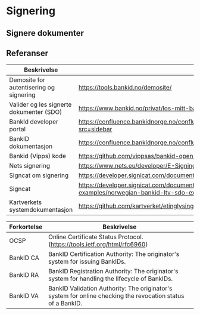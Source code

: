# Signering

## Signere dokumenter

## Referanser

| Beskrivelse | Adresse |
|-------|-----------------------|
| Demosite for autentisering og signering | https://tools.bankid.no/demosite/ |
| Valider og les signerte dokumenter (SDO) | https://www.bankid.no/privat/los-mitt-bankid-problem/les-signerte-dokumenter/
| BankId developer portal | https://confluence.bankidnorge.no/confluence/display/DEVPUB/BankID+Norway+Developer+Portal?src=sidebar |
| BankID dokumentasjon | https://confluence.bankidnorge.no/confluence/kiev-open/bankid-coi-whitepaper/legal-notices |
| Bankid (Vipps) kode | https://github.com/vippsas/bankid-open-b2b-examples |
| Nets signering | https://www.nets.eu/developer/E-Signing/getstarted/Pages/default.aspx |
| Signcat om signering | https://developer.signicat.com/documentation/signing/ |
| Signcat | https://developer.signicat.com/documentation/signing/signing-result/xades/ltv-sdo-examples/norwegian-bankid-ltv-sdo-example/ |
| Kartverkets systemdokumentasjon | https://github.com/kartverket/etinglysing-systembeskrivelse |



| Forkortelse | Beskrivelse |
|-------------|---------------------------|
| OCSP | Online Certificate Status Protocol. (https://tools.ietf.org/html/rfc6960) |
| BankID CA | BankID Certification Authority: The originator's system for issuing BankIDs. |
| BankID RA | BankID Registration Authority: The originator's system for handling the lifecycle of BankIDs. |
| BankID VA | BankID Validation Authority: The originator's system for online checking the revocation status of a BankID. |


